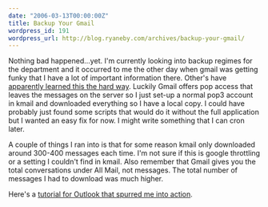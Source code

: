 ```yaml
---
date: "2006-03-13T00:00:00Z"
title: Backup Your Gmail
wordpress_id: 191
wordpress_url: http://blog.ryaneby.com/archives/backup-your-gmail/
---
```

Nothing bad happened...yet. I'm currently looking into backup regimes for the department and it occurred to me the other day when gmail was getting funky that I have a lot of important information there. Other's have <a href="http://betapundit.blogspot.com/2006/03/reminder-for-gmail-users.html">apparently learned this the hard way</a>. Luckily Gmail offers pop access that leaves the messages on the server so I just set-up a normal pop3 account in kmail and downloaded everything so I have a local copy. I could have probably just found some scripts that would do it without the full application but I wanted an easy fix for now. I might write something that I can cron later.

A couple of things I ran into is that for some reason kmail only downloaded around 300-400 messages each time. I'm not sure if this is google throttling or a setting I couldn't find in kmail. Also remember that Gmail gives you the total conversations under All Mail, not messages. The total number of messages I had to download was much higher.

Here's a <a href="http://betapundit.blogspot.com/2006/03/how-to-use-outlook-to-backup-your.html">tutorial for Outlook that spurred me into action</a>.
